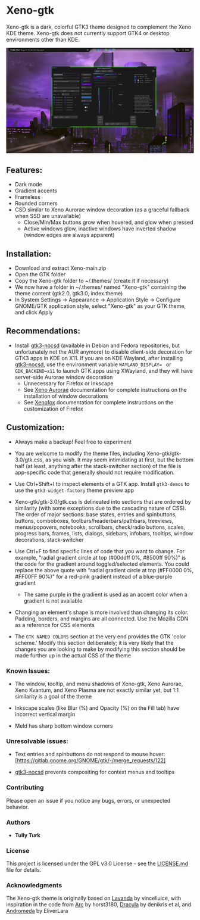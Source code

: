 # Xeno-gtk

Xeno-gtk is a dark, colorful GTK3 theme designed to complement the Xeno KDE theme. Xeno-gtk does not currently support GTK4 or desktop environments other than KDE.

![screenshot of Xeno-gtk theme](screenshots/image-1.png)

## Features:

- Dark mode
- Gradient accents
- Frameless
- Rounded corners
- CSD similar to Xeno Aurorae window decoration (as a graceful fallback when SSD are unavailable)
    - Close/Min/Max buttons grow when hovered, and glow when pressed
    - Active windows glow, inactive windows have inverted shadow (window edges are always apparent)

## Installation:

- Download and extract Xeno-main.zip
- Open the GTK folder
- Copy the Xeno-gtk folder to ~/.themes/ (create it if necessary)
- We now have a folder in ~/.themes/ named "Xeno-gtk" containing the theme content (gtk2.0, gtk3.0, index.theme)
- In System Settings -> Appearance -> Application Style -> Configure GNOME/GTK application style, select "Xeno-gtk" as your GTK theme, and click Apply

## Recommendations:

- Install [gtk3-nocsd](https://github.com/fredldotme/gtk3-nocsd) (available in Debian and Fedora repositories, but unfortunately not the AUR anymore) to disable client-side decoration for GTK3 apps in KDE on X11. If you are on KDE Wayland, after installing [gtk3-nocsd](https://github.com/fredldotme/gtk3-nocsd), use the environment variable `WAYLAND_DISPLAY= ` or `GDK_BACKEND=x11` to launch GTK apps using XWayland, and they will have server-side Aurorae window decoration
    - Unnecessary for Firefox or Inkscape
    - See [Xeno Aurorae](https://github.com/tully-t/Xeno/tree/main/Aurorae) documentation for complete instructions on the installation of window decorations
    - See [Xenofox](https://github.com/tully-t/Xenofox) documentation for complete instructions on the customization of Firefox

## Customization:

- Always make a backup! Feel free to experiment

- You are welcome to modify the theme files, including Xeno-gtk/gtk-3.0/gtk.css, as you wish. It may seem intimidating at first, but the bottom half (at least, anything after the stack-switcher section) of the file is app-specific code that generally should not require modification.

- Use Ctrl+Shift+I to inspect elements of a GTK app. Install `gtk3-demos` to use the `gtk3-widget-factory` theme preview app

- Xeno-gtk/gtk-3.0/gtk.css is delineated into sections that are ordered by similarity (with some exceptions due to the cascading nature of CSS). The order of major sections: base states, entries and spinbuttons, buttons, comboboxes, toolbars/headerbars/pathbars, treeviews, menus/popovers, notebooks, scrollbars, check/radio buttons, scales, progress bars, frames, lists, dialogs, sidebars, infobars, tooltips, window decorations, stack-switcher

- Use Ctrl+F to find specific lines of code that you want to change. For example, "radial gradient circle at top (#00ddff 0%, #8500ff 90%)" is the code for the gradient around toggled/selected elements. You could replace the above quote with "radial gradient circle at top (#FF0000 0%, #FF00FF 90%)" for a red-pink gradient instead of a blue-purple gradient
    - The same purple in the gradient is used as an accent color when a gradient is not available

- Changing an element's shape is more involved than changing its color. Padding, borders, and margins are all connected. Use the Mozilla CDN as a reference for CSS elements

- The `GTK NAMED COLORS` section at the very end provides the GTK 'color scheme.' Modify this section deliberately; it is very likely that the changes you are looking to make by modifying this section should be made further up in the actual CSS of the theme

### Known Issues:

- The window, tooltip, and menu shadows of Xeno-gtk, Xeno Aurorae, Xeno Kvantum, and Xeno Plasma are not exactly similar yet, but 1:1 similarity is a goal of the theme

- Inkscape scales (like Blur (%) and Opacity (%) on the Fill tab) have incorrect vertical margin

- Meld has sharp bottom window corners

### Unresolvable issues:

- Text entries and spinbuttons do not respond to mouse hover: [https://gitlab.gnome.org/GNOME/gtk/-/merge_requests/122]

- [gtk3-nocsd](https://github.com/fredldotme/gtk3-nocsd) prevents compositing for context menus and tooltips

### Contributing

Please open an issue if you notice any bugs, errors, or unexpected behavior.

### Authors

* **Tully Turk**

### License

This project is licensed under the GPL v3.0 License - see the [LICENSE.md](LICENSE.md) file for details.

### Acknowledgments

The Xeno-gtk theme is originally based on [Lavanda](https://github.com/vinceliuice/Lavanda-gtk-theme) by vinceliuice, with inspiration in the code from [Arc](https://github.com/horst3180/arc-theme) by horst3180, [Dracula](https://draculatheme.com/gtk) by denikris et al, and [Andromeda](https://github.com/EliverLara/Andromeda-gtk) by EliverLara
